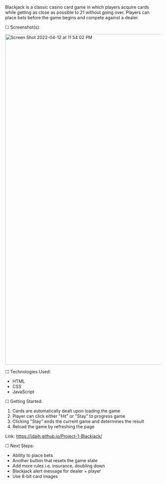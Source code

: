 Blackjack is a classic casino card game in which players acquire cards while getting as close as possible to 21 without going over. Players can place bets before the game begins and compete against a dealer.

☐ Screenshot(s):

<img width="1071" alt="Screen Shot 2022-04-12 at 11 54 02 PM" src="https://user-images.githubusercontent.com/101396061/163104372-b30ffa95-aa99-4882-abc4-241038fc11b9.png">


☐ Technologies Used: 
- HTML 
- CSS
- JavaScript

☐ Getting Started:

1. Cards are automatically dealt upon loading the game
2. Player can click either "Hit" or "Stay" to progress game
3. Clicking "Stay" ends the current game and determines the result
4. Reload the game by refreshing the page

  Link: https://jdaih.github.io/Project-1-Blackjack/

☐ Next Steps: 
- Ability to place bets
- Another button that resets the game state
- Add more rules i.e. insurance, doubling down
- Blackjack alert message for dealer + player
- Use 8-bit card images
